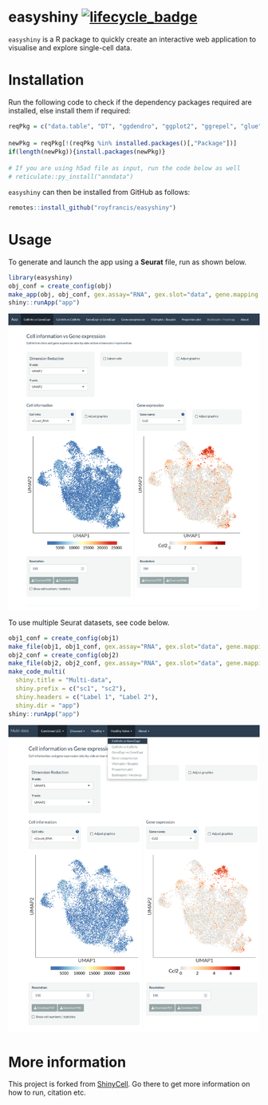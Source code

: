 # easyshiny [![lifecycle_badge](https://lifecycle.r-lib.org/articles/figures/lifecycle-experimental.svg)](https://lifecycle.r-lib.org/articles/stages.html#experimental)

`easyshiny` is a R package to quickly create an interactive web application to visualise and explore single-cell data.

# Installation

Run the following code to check if the dependency packages required are installed, else install them if required:

``` r
reqPkg = c("data.table", "DT", "ggdendro", "ggplot2", "ggrepel", "glue", "gridExtra", "hdf5r", "magrittr", "Matrix", "RColorBrewer", "readr", "remotes", "reticulate", "R.utils", "Seurat", "shiny", "shinyhelper", "showtext", "shinythemes", "shinycssloaders")

newPkg = reqPkg[!(reqPkg %in% installed.packages()[,"Package"])]
if(length(newPkg)){install.packages(newPkg)}

# If you are using h5ad file as input, run the code below as well
# reticulate::py_install("anndata")
```

`easyshiny` can then be installed from GitHub as follows:

``` r
remotes::install_github("royfrancis/easyshiny")
```

# Usage

To generate and launch the app using a **Seurat** file, run as shown below.

```r
library(easyshiny)
obj_conf = create_config(obj)
make_app(obj, obj_conf, gex.assay="RNA", gex.slot="data", gene.mapping = FALSE, shiny.title = "My Awesome App", shiny.dir="app")
shiny::runApp("app")
```

![](images/single-cellinfo-geneexp.png)

To use multiple Seurat datasets, see code below.

```r
obj1_conf = create_config(obj1)
make_file(obj1, obj1_conf, gex.assay="RNA", gex.slot="data", gene.mapping = FALSE, shiny.prefix = "sc1", shiny.dir="app")
obj2_conf = create_config(obj2)
make_file(obj2, obj2_conf, gex.assay="RNA", gex.slot="data", gene.mapping = FALSE, shiny.prefix = "sc2", shiny.dir="app")
make_code_multi(
  shiny.title = "Multi-data",
  shiny.prefix = c("sc1", "sc2"),
  shiny.headers = c("Label 1", "Label 2"),
  shiny.dir = "app")
shiny::runApp("app")
```

![](images/multi.png)

# More information

This project is forked from [ShinyCell](https://github.com/SGDDNB/ShinyCell). Go there to get more information on how to run, citation etc.
